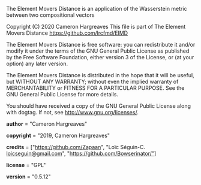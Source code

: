 The Element Movers Distance is an application of the Wasserstein metric between
two compositional vectors

Copyright (C) 2020 Cameron Hargreaves
This file is part of The Element Movers Distance
<https://github.com/lrcfmd/ElMD>

The Element Movers Distance is free software: you can redistribute it and/or 
modify it under the terms of the GNU General Public License as published by
the Free Software Foundation, either version 3 of the License, or
(at your option) any later version.

The Element Movers Distance is distributed in the hope that it will be useful,
but WITHOUT ANY WARRANTY; without even the implied warranty of
MERCHANTABILITY or FITNESS FOR A PARTICULAR PURPOSE.  See the
GNU General Public License for more details.

You should have received a copy of the GNU General Public License
along with dogtag.  If not, see <http://www.gnu.org/licenses/>.


__author__ = "Cameron Hargreaves"

__copyright__ = "2019, Cameron Hargreaves"

__credits__ = ["https://github.com/Zapaan", "Loïc Séguin-C. <loicseguin@gmail.com>", "https://github.com/Bowserinator/"]

__license__ = "GPL"

__version__ = "0.5.12"
